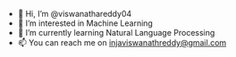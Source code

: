 - 👋 Hi, I’m @viswanathareddy04
- 👀 I’m interested in Machine Learning
- 🌱 I’m currently learning Natural Language Processing
- 📫 You can reach me on injaviswanathreddy@gmail.com

<!---
viswanathareddy04/viswanathareddy04 is a ✨ special ✨ repository because its `README.md` (this file) appears on your GitHub profile.
You can click the Preview link to take a look at your changes.
--->
